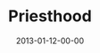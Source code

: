 ---
layout: message
category: message
series: "Saints & Scoundrels"
title: "Priesthood"
date: 2013-01-12-00-00
message_id: 763
audio: "http://s3.amazonaws.com/crossroads-media/media/legacy/mp3/saintsandscoundrels-02.mp3"
audio-duration: "46:00"
program: "http://s3.amazonaws.com/crossroads-media/media/legacy/documents/01_12-13_13Program_Lo.pdf"
description: "Brian Tome talks about priesthood."
video: "https://s3.amazonaws.com/crossroadsvideomessages/saintsandscoundrels-02.mp4"
video-duration: "46:18"
video-image: "http://s3.amazonaws.com/crossroads-media/images/legacy/content/saintsandscoundrels-02-still.jpg"
explicit: false
---